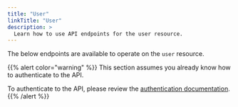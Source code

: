 ```yaml
---
title: "User"
linkTitle: "User"
description: >
  Learn how to use API endpoints for the user resource.
---
```


The below endpoints are available to operate on the `user` resource.

{{% alert color="warning" %}}
This section assumes you already know how to authenticate to the API.

To authenticate to the API, please review the [authentication documentation](/docs/api/authentication).
{{% /alert %}}
